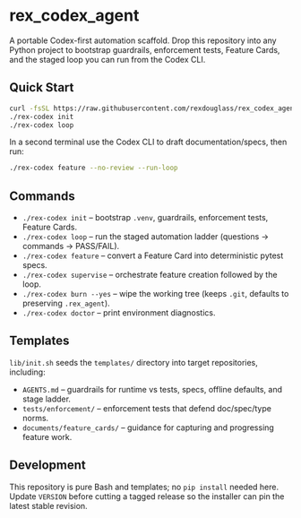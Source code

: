 # rex_codex_agent

A portable Codex-first automation scaffold. Drop this repository into any Python project to bootstrap guardrails, enforcement tests, Feature Cards, and the staged loop you can run from the Codex CLI.

## Quick Start

```bash
curl -fsSL https://raw.githubusercontent.com/rexdouglass/rex_codex_agent/main/scripts/install.sh | bash
./rex-codex init
./rex-codex loop
```

In a second terminal use the Codex CLI to draft documentation/specs, then run:

```bash
./rex-codex feature --no-review --run-loop
```

## Commands

- `./rex-codex init` – bootstrap `.venv`, guardrails, enforcement tests, Feature Cards.
- `./rex-codex loop` – run the staged automation ladder (questions → commands → PASS/FAIL).
- `./rex-codex feature` – convert a Feature Card into deterministic pytest specs.
- `./rex-codex supervise` – orchestrate feature creation followed by the loop.
- `./rex-codex burn --yes` – wipe the working tree (keeps `.git`, defaults to preserving `.rex_agent`).
- `./rex-codex doctor` – print environment diagnostics.

## Templates

`lib/init.sh` seeds the `templates/` directory into target repositories, including:

- `AGENTS.md` – guardrails for runtime vs tests, specs, offline defaults, and stage ladder.
- `tests/enforcement/` – enforcement tests that defend doc/spec/type norms.
- `documents/feature_cards/` – guidance for capturing and progressing feature work.

## Development

This repository is pure Bash and templates; no `pip install` needed here. Update `VERSION` before cutting a tagged release so the installer can pin the latest stable revision.
